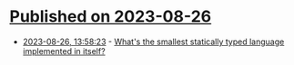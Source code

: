 # [Published on 2023-08-26](index.md)

* [2023-08-26, 13:58:23](https://lobste.rs/s/lb6voh/what_s_smallest_statically_typed) - [What's the smallest statically typed language implemented in itself?](https://old.reddit.com/r/ProgrammingLanguages/comments/161ke75/whats_the_smallest_statically_typed_language/)
